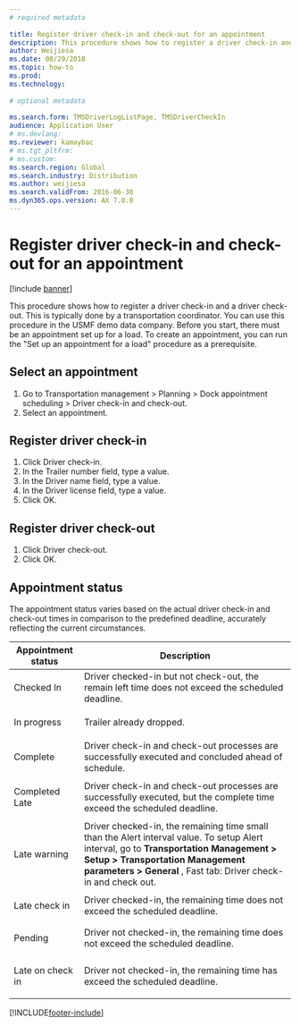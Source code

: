 ```yaml
--- 
# required metadata 
 
title: Register driver check-in and check-out for an appointment
description: This procedure shows how to register a driver check-in and a driver check-out. 
author: Weijiesa
ms.date: 08/29/2018
ms.topic: how-to 
ms.prod:  
ms.technology:  
 
# optional metadata 
 
ms.search.form: TMSDriverLogListPage, TMSDriverCheckIn
audience: Application User 
# ms.devlang:  
ms.reviewer: kamaybac
# ms.tgt_pltfrm:  
# ms.custom:  
ms.search.region: Global
ms.search.industry: Distribution
ms.author: weijiesa
ms.search.validFrom: 2016-06-30 
ms.dyn365.ops.version: AX 7.0.0 
---
```

# Register driver check-in and check-out for an appointment

[!include [banner](../../includes/banner.md)]

This procedure shows how to register a driver check-in and a driver check-out. This is typically done by a transportation coordinator. You can use this procedure in the USMF demo data company. Before you start, there must be an appointment set up for a load. To create an appointment, you can run the "Set up an appointment for a load" procedure as a prerequisite.


## Select an appointment
1. Go to Transportation management > Planning > Dock appointment scheduling > Driver check-in and check-out.
2. Select an appointment.

## Register driver check-in
1. Click Driver check-in.
2. In the Trailer number field, type a value.
3. In the Driver name field, type a value.
4. In the Driver license field, type a value.
5. Click OK.

## Register driver check-out
1. Click Driver check-out.
2. Click OK.

## Appointment status
The appointment status varies based on the actual driver check-in and check-out times in comparison to the predefined deadline, accurately reflecting the current circumstances.

| Appointment status| Description |
|---|---|
| <p>Checked In</p> | Driver checked-in but not check-out, the remain left time does not exceed the scheduled deadline. |
| <p>In progress</p> | Trailer already dropped. |
| <p>Complete</p> | Driver check-in and check-out processes are successfully executed and concluded ahead of schedule. |
| <p>Completed Late</p> | Driver check-in and check-out processes are successfully executed, but the complete time exceed the scheduled deadline. |
| <p>Late warning</p> | Driver checked-in, the remaining time small than the Alert interval value. To setup Alert interval, go to **Transportation Management > Setup > Transportation Management parameters > General** , Fast tab: Driver check-in and check out. |
| <p>Late check in</p> | Driver checked-in, the remaining time does not exceed the scheduled deadline. |
| <p>Pending</p> | Driver not checked-in, the remaining time does not exceed the scheduled deadline. |
| <p>Late on check in</p> | Driver not checked-in, the remaining time has exceed the scheduled deadline. |




[!INCLUDE[footer-include](../../../includes/footer-banner.md)]
